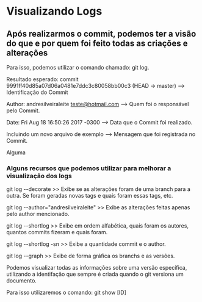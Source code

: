 # Visualizando Logs

## Após realizarmos o commit, podemos ter a visão do que e por quem foi feito todas as criações e alterações

Para isso, podemos utilizar o comando chamado: git log.

Resultado esperado:
commit 9991ff40d85a07d06a0481e7ddc3c80058bb00c3 (HEAD -> master) --> Identificação do Commit

Author: andresilveiraleite <teste@hotmail.com> --> Quem foi o responsável pelo Commit.

Date:   Fri Aug 18 16:50:26 2017 -0300         --> Data que o Commit foi realizado.

Incluindo um novo arquivo de exemplo           --> Mensagem que foi registrada no Commit.

Alguma

### Alguns recursos que podemos utilizar para melhorar a visualização dos logs

git log --decorate >> Exibe se as alterações foram de uma branch para a outra. Se foram geradas novas tags e quais foram essas tags, etc.

git log --author="andresilveiraleite" >> Exibe as alterações feitas apenas pelo author mencionado.

git log --shortlog  >> Exibe em ordem alfabética, quais foram os autores, quantos commits fizeram e quais foram.

git log --shortlog -sn  >> Exibe a quantidade commit e o author.

git log --graph >> Exibe de forma gráfica os branchs e as versões.

Podemos visualizar todas as informações sobre uma versão específica, utilizando a identifação que sempre é criada quando o git versiona um documento.

Para isso utilizaremos o comando: git show [ID] 






